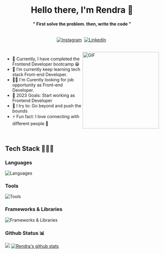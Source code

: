 
<p>
  <h1 align="center"><b>Hello there, I'm Rendra 👋</b></h1>
</p>

<p>
  <h4 align="center"><b> " First solve the problem. then, write the code "</b></h4>
</p>

<p align="center">
<br>
<a href="https://instagram.com/mortumor"><img src="https://img.shields.io/badge/instagram-%23E4405F.svg?&style=for-the-badge&logo=instagram&logoColor=white" alt="Instagram" /></a>&nbsp;
<a href="https://www.linkedin.com/in/muhammad-rendra-andriansyah-13870015a/"><img src="https://img.shields.io/badge/linkedin-%230077B5.svg?&style=for-the-badge&logo=linkedin&logoColor=white" alt="LinkedIn" /></a>&nbsp;
</p>

<br>

<img align="right" height="250px" alt="GIF" src="https://i.pinimg.com/originals/e4/26/70/e426702edf874b181aced1e2fa5c6cde.gif" />

- 🔭 Currently, I have completed the Frontend Developer bootcamp :grin:
- 🌱 I’m currently keep learning tech stack Front-end Developer.
- 👋🏻 I'm Curently looking for job opportunity as Front-end Developer.
- 🥅 2023 Goals: Start working as Frontend Developer
- 🧗 I try to: Go beyond and push the bounds
- ⚡ Fun fact: I love connecting with different people :raised_hands:



<br/>
  
## Tech Stack 👨🏻‍💻 
### Languages 
![Languages](https://skillicons.dev/icons?i=html,css,js,ts,)
### Tools
![Tools](https://skillicons.dev/icons?i=vscode,figma,ps,ai)
### Frameworks & Libraries
![Frameworks & Libraries](https://skillicons.dev/icons?i=react,redux,vite,next,sass,tailwind,materialui,bootstrap)
  
  
### Github Status 📊
<p>
  <a href="https://github.com/anuraghazra/github-readme-stats"><img  src="https://github-readme-stats.vercel.app/api/top-langs/?username=RendraAndriansyah&layout=compact&theme=sea&hide_border=false" /></a> 
<a  href="#"><img src="https://github-readme-stats.vercel.app/api?username=RendraAndriansyah&theme=sea&hide_border=false&ring=161b228&include_all_commits=true&count_private=true" alt="Rendra's github stats" /></a> 
</p>
